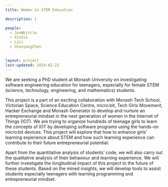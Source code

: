 ```yaml
---
title: Women in STEM Education

description: |

people:
  - JonWhittle
  - XinXia
  - LiLi
  - ChunyangChen
 

layout: project
last-updated: 2019-02-22
---
```


We are seeking a PhD student at Monash University on investigating software engineering education for teenagers, especially for female STEM (science, technology, engineering, and mathematics) students.

This project is a part of an exciting collaboration with Monash Tech School, Victorian Space, Science Education Centre, micro:bit, Tech Girls Movement, Hacker Exchange and Monash Generator to develop and nurture an entrepreneurial mindset in the next generation of women in the Internet of Things (IOT). We are trying to organize hundreds of teenage girls to learn the concepts of IOT by developing software programs using the hands-on micro:bit devices. This project will explore that how to enhance girls’ learning experience about STEM and how such learning experience can contribute to their future entrepreneurial potential.

Apart from the quantitative analysis of students’ code, we will also carry out the qualitative analysis of their behaviour and learning experience. We will further investigate the longitudinal impact of this project to the future of these students. Based on the mined insights, we will develop tools to assist students especially teenagers with learning programming and entrepreneurial mindset.
